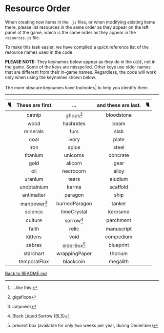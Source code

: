 # Resource Order #

When creating new items in the `.js` files, or when modifying existing items there, please list resources in the same order as they appear on the left panel of the game, which is the same order as they appear in the `resources.js` file.

To make this task easier, we have compiled a quick reference list of the resource names used in the code.

**PLEASE NOTE:** They keynames below appear as they do in the *`CODE`*, not in the game. Some of the keys are misspelled. Other keys use older names that are different from their in-game names. Regardless, the code will work only when using the keynames shown below.

The more obscure keynames have footnotes[^footnote] to help you identify them.

---

|:cat2:|   These are first   |       ...       | and these are last. |:cat2:|
|:----:|:-------------------:|:---------------:|:-------------------:|:--:|
||       catnip        | gflops[^gflops] |     bloodstone      ||
||        wood         |    hashrates    |        beam         ||
||      minerals       |      furs       |        slab         ||
||        coal         |      ivory      |        plate        ||
||        iron         |      spice      |        steel        ||
||      titanium       |    unicorns     |      concrate       ||
||        gold         |     alicorn     |        gear         ||
||         oil         |    necrocorn    |        alloy        ||
||       uranium       |      tears      |       eludium       ||
||     unobtainium     |      karma      |      scaffold       ||
||     antimatter      |     paragon     |        ship         ||
|| manpower[^manpower] |  burnedParagon  |       tanker        ||
||       science       |   timeCrystal   |      kerosene       ||
||       culture       | sorrow[^sorrow] |      parchment      ||
||        faith        |      relic      |     manuscript      ||
||       kittens       |      void       |      compedium      ||
||       zebras        | elderBox[^box]  |      blueprint      ||
||      starchart      |  wrappingPaper  |       thorium       ||
||    temporalFlux     |    blackcoin    |      megalith       ||

[Back to README.md](./README.md)

[^footnote]: ...like this.
[^manpower]: catpower
[^gflops]: gigaflops
[^sorrow]: Black Liquid Sorrow (BLS)
[^box]: present box (available for only two weeks per year, during December)

